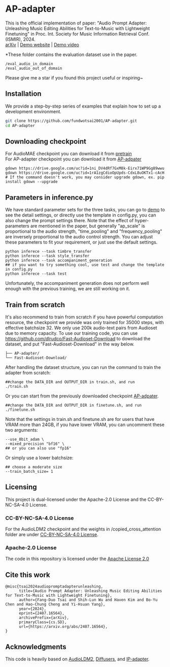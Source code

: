 # AP-adapter
This is the official implementation of paper: "Audio Prompt Adapter: Unleashing Music Editing Abilities for Text-to-Music with Lightweight Finetuning" in Proc. Int. Society for Music Information Retrieval Conf. (ISMIR), 2024.\
[arXiv](https://arxiv.org/abs/2407.16564) | [Demo website](https://young-almond-689.notion.site/Audio-Prompt-Adapter-Unleashing-Music-Editing-Abilities-For-Text-To-Music-with-Lightweight-Finetuni-fbbfeb0608664f61a6bf894d56e85820) | [Demo video](https://youtu.be/fr9rCSaYUlA?si=3tV4zGriIrW8yylF)

*These folder contains the evaluation dataset use in the paper.
```
/eval_audio_in_domain
/eval_audio_out_of_domain
```
Please give me a star if you found this project useful or inspiring~

## Installation
We provide a step-by-step series of examples that explain how to set up a development environment.

```bash
git clone https://github.com/fundwotsai2001/AP-adapter.git
cd AP-adapter
```
## Downloading checkpoint
For AudioMAE checkpoint you can download it from 
[pretrain](https://drive.google.com/file/d/1ni_DV4dRf7GxM8k-Eirx71WP9Gg89wwu/view?usp=share_link)\
For AP-adapter checkpoint you can download it from
[AP-adpater](https://drive.google.com/drive/u/0/folders/1TPbiVx4ijjd2tdbLNmwPgpR8UUoRizmj)
```
gdown https://drive.google.com/uc?id=1ni_DV4dRf7GxM8k-Eirx71WP9Gg89wwu
gdown https://drive.google.com/uc?id=1rA1zgCdioOpUpds-CdxL8uOKTx1-cAcH
# If the command doesn't work, you may consider upgrade gdown, ex. pip install gdown --upgrade
```


## Parameters in inference.py

We have standard parameter sets for the three tasks, you can go to [demo](https://young-almond-689.notion.site/Zero-shot-music-text-fusionfbbfeb0608664f61a6bf894d56e85820) to see the detail settings, or directly use the template in config.py, you can also change the prompt settings there. Note that the effect of hyper-parameters are mentioned in the paper, but generally "ap_scale" is proportional to the audio strength, "time_pooling" and "frequency_pooling" are inversely proportional to the audio control strength. You can adjust these parameters to fit your requirement, or just use the default settings.
```
python inferece --task timbre_transfer
python inferece --task style_transfer
python inferece --task accompaniment_generation
## if you want to try something cool, use test and change the template in config.py
python inferece --task test
```
Unfortunately, the accompaniment generation does not perform well enough with the previous training, we are still working on it.
## Train from scratch
It's also recommend to train from scratch if you have powerful computation resource, the checkpoint we provide was only trained for 35000 steps, with effective batchsize 32.
We only use 200k audio-text pairs from Audioset due to memory capacity. 
To use our training code, you can use https://github.com/dlrudco/Fast-Audioset-Download to download the dataset, and put "Fast-Audioset-Download" in the way below.
```
├── AP-adapter/
└── Fast-Audioset-Download/
```
After handling the dataset structure, you can run the command to train the adapter from scratch:
```
##change the DATA_DIR and OUTPUT_DIR in train.sh, and run
./train.sh
```
Or you can start from the previously downloaded checkpoint [AP-adpater](https://drive.google.com/drive/u/0/folders/1TPbiVx4ijjd2tdbLNmwPgpR8UUoRizmj).
```
##change the DATA_DIR and OUTPUT_DIR in finetune.sh, and run
./finetune.sh
```
Note that the settings in train.sh and finetune.sh are for users that have VRAM more than 24GB, if you have lower VRAM, you can uncomment these two arguments:
```
--use_8bit_adam \
--mixed_precision "bf16" \ 
## or you can also use "fp16"
```
Or simply use a lower batchsize:
```
## choose a moderate size
--train_batch_size= 1 
```
## Licensing

This project is dual-licensed under the Apache-2.0 License and the CC-BY-NC-SA-4.0 License.

### CC-BY-NC-SA-4.0 License
For the AudioLDM2 checkpoint and the weights in /copied_cross_attention folder are under [CC-BY-NC-SA-4.0 License](https://github.com/fundwotsai2001/AP-adapter/blob/master/LICENSE).

### Apache-2.0 License
The code in this repository is licensed under the [Apache License 2.0](https://github.com/fundwotsai2001/AP-adapter/blob/master/LICENSE_Apache-2.0)
## Cite this work
```
@misc{tsai2024audiopromptadapterunleashing,
      title={Audio Prompt Adapter: Unleashing Music Editing Abilities for Text-to-Music with Lightweight Finetuning}, 
      author={Fang-Duo Tsai and Shih-Lun Wu and Haven Kim and Bo-Yu Chen and Hao-Chung Cheng and Yi-Hsuan Yang},
      year={2024},
      eprint={2407.16564},
      archivePrefix={arXiv},
      primaryClass={cs.SD},
      url={https://arxiv.org/abs/2407.16564}, 
}
```
## Acknowledgments
This code is heavily based on [AudioLDM2](https://huggingface.co/docs/diffusers/main/en/api/pipelines/audioldm2#diffusers.AudioLDM2UNet2DConditionModel), [Diffusers](https://github.com/huggingface/diffusers), and [IP-adapter](https://github.com/tencent-ailab/IP-Adapter).

